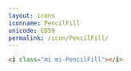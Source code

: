 ```yaml
---
layout: icons
iconname: PencilFill
unicode: ED59
permalink: /icon/PencilFill/
---
```


``` html
<i class="mi mi-PencilFill"></i>
```
